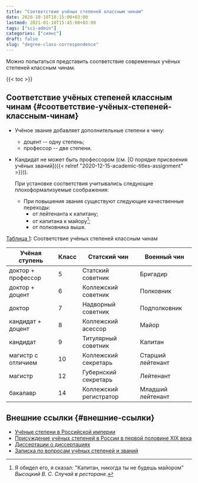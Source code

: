```yaml
---
title: "Соответствие учёных степеней классным чинам"
date: 2020-10-10T18:15:00+03:00
lastmod: 2021-01-10T15:45:00+03:00
tags: ["sci-admin"]
categories: ["сиянс"]
draft: false
slug: "degree-class-correspondence"
---
```


Можно попытаться представить соответствие современных учёных степеней классным чинам.

<!--more-->

{{< toc >}}


## Соответствие учёных степеней классным чинам {#соответствие-учёных-степеней-классным-чинам}

-   Учёное звание добавляет дополнительные степени к чину:
    -   доцент -- одну степень;
    -   профессор -- две степени.
-   Кандидат не может быть профессором (см. [О порядке присвоения учёных званий]({{< relref "2020-12-15-academic-titles-assignment" >}})).

    При установке соответствия учитывались следующие плохоформализуемые соображения:

    -   При повышения звания существуют следующие качественные переходы:
        -   от лейтенанта к капитану;
        -   от капитана к майору[^fn:1];
        -   от полковника выше.

<a id="table--degree-class-correspondence"></a>
<div class="table-caption">
  <span class="table-number"><a href="#table--degree-class-correspondence">&#1058;&#1072;&#1073;&#1083;&#1080;&#1094;&#1072; 1</a></span>:
  Соответствие учёных степеней классным чинам
</div>

| Учёная ступень     | Класс | Статский чин           | Военный чин       |
|--------------------|-------|------------------------|-------------------|
| доктор + профессор | 5     | Статский советник      | Бригадир          |
| доктор + доцент    | 6     | Коллежский советник    | Полковник         |
| доктор             | 7     | Надворный советник     | Подполковник      |
| кандидат + доцент  | 8     | Коллежский асессор     | Майор             |
| кандидат           | 9     | Титулярный советник    | Капитан           |
| магистр с отличием | 10    | Коллежский секретарь   | Старший лейтенант |
| магистр            | 12    | Губернский секретарь   | Лейтенант         |
| бакалавр           | 14    | Коллежский регистратор | Младший лейтенант |


## Внешние ссылки {#внешние-ссылки}

-   [Учёные степени в Российской империи](https://ru.wikipedia.org/wiki/%D0%A3%D1%87%D1%91%D0%BD%D1%8B%D0%B5%5F%D1%81%D1%82%D0%B5%D0%BF%D0%B5%D0%BD%D0%B8%5F%D0%B2%5F%D0%A0%D0%BE%D1%81%D1%81%D0%B8%D0%B9%D1%81%D0%BA%D0%BE%D0%B9%5F%D0%B8%D0%BC%D0%BF%D0%B5%D1%80%D0%B8%D0%B8)
-   [Присуждение учёных степеней в России в первой половине ХIХ века](https://www.mosgu.ru/nauchnaya/publications/professor.ru/Krivoruchenko%5FVK/)
-   [Диссертации о диссертациях](https://www.kommersant.ru/doc/4135345)
-   [Записка по вопросам учёных степеней и званий](https://trv-science.ru/2020/03/zapiska-po-voprosam-uchenyx-stepenej-i-zvanij/)

[^fn:1]: Я обидел его, я сказал: "Капитан, никогда ты не будешь майором" _Высоцкий В. С. Случай в ресторане_.
